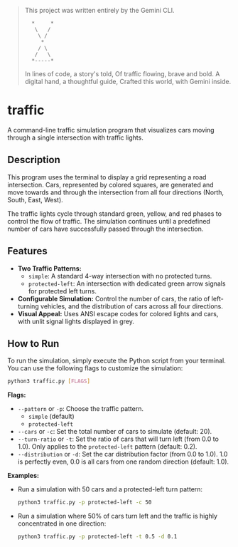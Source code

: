 > This project was written entirely by the Gemini CLI.
>
>       *     *
>        \   /
>         \ /
>          *
>         / \
>        /   \
>       *-----*
>
> In lines of code, a story's told,
> Of traffic flowing, brave and bold.
> A digital hand, a thoughtful guide,
> Crafted this world, with Gemini inside.

# traffic

A command-line traffic simulation program that visualizes cars moving through a single intersection with traffic lights.

## Description

This program uses the terminal to display a grid representing a road intersection. Cars, represented by colored squares, are generated and move towards and through the intersection from all four directions (North, South, East, West).

The traffic lights cycle through standard green, yellow, and red phases to control the flow of traffic. The simulation continues until a predefined number of cars have successfully passed through the intersection.

## Features

*   **Two Traffic Patterns:**
    *   `simple`: A standard 4-way intersection with no protected turns.
    *   `protected-left`: An intersection with dedicated green arrow signals for protected left turns.
*   **Configurable Simulation:** Control the number of cars, the ratio of left-turning vehicles, and the distribution of cars across all four directions.
*   **Visual Appeal:** Uses ANSI escape codes for colored lights and cars, with unlit signal lights displayed in grey.

## How to Run

To run the simulation, simply execute the Python script from your terminal. You can use the following flags to customize the simulation:

```bash
python3 traffic.py [FLAGS]
```

**Flags:**

*   `--pattern` or `-p`: Choose the traffic pattern.
    *   `simple` (default)
    *   `protected-left`
*   `--cars` or `-c`: Set the total number of cars to simulate (default: 20).
*   `--turn-ratio` or `-t`: Set the ratio of cars that will turn left (from 0.0 to 1.0). Only applies to the `protected-left` pattern (default: 0.2).
*   `--distribution` or `-d`: Set the car distribution factor (from 0.0 to 1.0). 1.0 is perfectly even, 0.0 is all cars from one random direction (default: 1.0).

**Examples:**

*   Run a simulation with 50 cars and a protected-left turn pattern:
    ```bash
    python3 traffic.py -p protected-left -c 50
    ```
*   Run a simulation where 50% of cars turn left and the traffic is highly concentrated in one direction:
    ```bash
    python3 traffic.py -p protected-left -t 0.5 -d 0.1
    ```
